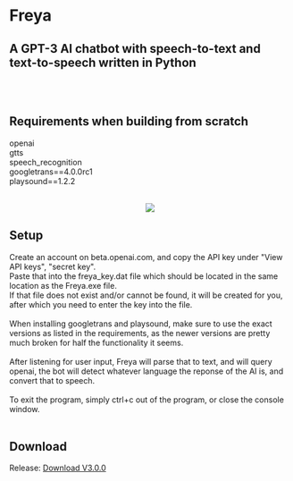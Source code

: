 # Freya
## A GPT-3 AI chatbot with speech-to-text and text-to-speech written in Python <br>

 <br>
 <br>

## Requirements when building from scratch <br>
openai <br>
gtts <br>
speech_recognition <br>
googletrans==4.0.0rc1 <br>
playsound==1.2.2 <br>
 <br>
 
 <p align="center">
  <img src="https://raw.githubusercontent.com/BartAgterbosch/Freya-GPT-3-AI-Chatbot-/main/Freya/img/Freya.png" />
</p>
 
## Setup
Create an account on beta.openai.com, and copy the API key under "View API keys", "secret key". <br>
Paste that into the freya_key.dat file which should be located in the same location as the Freya.exe file. <br>
If that file does not exist and/or cannot be found, it will be created for you, after which you need to enter the key into the file. <br>
 <br>
When installing googletrans and playsound, make sure to use the exact versions as listed in the requirements, as the newer versions are pretty much broken for half the functionality it seems. <br>
 <br>
After listening for user input, Freya will parse that to text, and will query openai, the bot will detect whatever language the reponse of the AI is, and convert that to speech. <br>
 <br>
To exit the program, simply ctrl+c out of the program, or close the console window.
<br>
<br>
## Download
Release: [Download V3.0.0](https://github.com/BartAgterbosch/Freya-GPT-3-AI-Chatbot-/releases/download/v3.0.0/Freya.exe)
